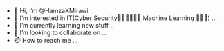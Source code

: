 - 👋 Hi, I’m @HamzaXMirawi
- 👀 I’m interested in IT(Cyber Security👨‍💻🔐🧑🏽‍💻,Machine Learning 🤖🧠🦾) ...
- 🌱 I’m currently learning new stuff  ..
- 💞️ I’m looking to collaborate on ...
- 📫 How to reach me ...


<!---
HamzaXMirawi/HamzaXMirawi is a ✨ special ✨ repository because its `README.md` (this file) appears on your GitHub profile.
You can click the Preview link to take a look at your changes.
--->
